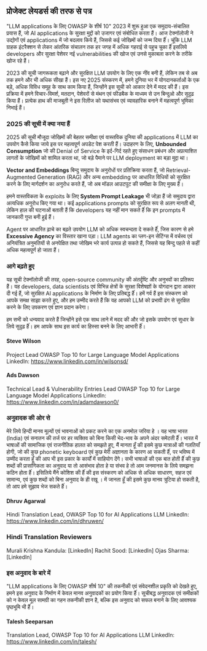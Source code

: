 ## प्रोजेक्ट लेयडर्स की तरफ से पत्र

"LLM applications के लिए OWASP के शीर्ष 10" 2023 में शुरू हुआ एक समुदाय-संचालित प्रयास हैं, जो AI applications के सुरक्षा मुद्दों को उजागर एवं संबोधित करता हैं। आज टेक्नॉलोजी ने उद्योगों एवं applications में जो बदलाव किये हैं, जिससे कई जोखिमों को जन्म दिया हैंं। चूंकि LLM ग्राहक इंटरैक्शन से लेकर आंतरिक संचालन तक हर जगह में अधिक गहराई से पहुच चुका हैंं इसलिये developers और सुरक्षा पेशेवर नई vulnerabilities की खोज एवं उनसे मुकाबला करने के तरीके खोज रहे हैं।

2023 की सूची जागरूकता बढ़ाने और सुरक्षित LLM उपयोग के लिए एक नींव बनी हैं, लेकिन तब से अब तक हमने और भी अधिक सीखा हैं। इस नए 2025 संस्करण में, हमने दुनिया भर में योगदानकर्ताओं के एक बड़े, अधिक विविध समूह के साथ काम किया हैं, जिन्होंने इस सूची को आकार देने में मदद की हैं। इस प्रक्रिया में हमने विचार-विमर्श, मतदान, पेशेवरों से मंथन एवं फीडबैक के माध्यम से उन बिन्दुओ और सुदृढ़ किया हैं। प्रत्येक हाथ की माजबूती ने इस रिलीज को यथासंभव एवं व्यावहारिक बनाने में महत्वपूर्ण भूमिका निभाई हैं।

### 2025 की सूची में क्या नया हैं

2025 की सूची मौजूदा जोखिमों की बेहतर समीक्षा एवं वास्तविक दुनिया की applications में LLM का उपयोग कैसे किया जाये इस पर महत्वपूर्ण अपडेट पेश करती हैं। उदाहरण के लिए, **Unbounded Consumption** जो की Denial of Service के इर्द-गिर्द रहते हुए संसाधन प्रबंधन और अप्रत्याशित लागतों के जोखिमों को शामिल करता था, जो बड़े पैमाने पर LLM deployment का बड़ा मुद्दा था।

**Vector and Embeddings** बिन्दु समुदाय के अनुरोधों पर प्रतिक्रिया करता हैं, जो Retrieval-Augmented Generation (RAG) और अन्य embedding पर आधारित  विधियों को सुरक्षित करने के लिए मार्गदर्शन का अनुरोध करते हैं, जो अब मॉडल आउटपुट की समीक्षा के लिए मुख्य हैं।

हमने वास्तविकता के exploits के लिए **System Prompt Leakage** भी जोड़ा हैं जो समुदाय द्वारा अत्यधिक अनुरोध किए गया था। कई applications prompts को सुरक्षित रूप से अलग मानती थी, लेकिन हाल की घटनाओं बताती हैं कि developers यह नहीं मान सकते हैंं कि इन prompts में जानकारी गुप्त बनी हुई हैं।

Agent पर आधारित ढ़ाचे का बढ़ते उपयोग LLM को अधिक स्वचन्दता दे सकते हैंं, जिस कारण से हमे **Excessive Agency** का विस्तार खाना पड़ा। LLM  agents का प्लग-इन सेटिंग्स में वर्चस्व एवं अनियंत्रित अनुमतियों से अनपेक्षित तथा जोखिम भरे कार्य उत्पन्न हो सकते हैं, जिससे यह बिन्दु पहले से कहीं अधिक महत्वपूर्ण हो जाता हैं।

### आगे बढ़ते हुए

यह सूची टेक्नॉलोजी की तरह, open-source community की अंतर्दृष्टि और अनुभवों का प्रतिरूप हैं। यह developers, data scientists एवं विभिन्न क्षेत्रों के सुरक्षा विशेषज्ञों के योगदान द्वारा आकार दी गई हैं, जो सुरक्षित AI applications के निर्माण के लिए प्रतिबद्ध हैंं। हमें गर्व हैं इस संस्करण को आपके समक्ष साझा करते हुए, और हम उम्मीद करते हैं कि यह आपको LLM को प्रभावी ढंग से सुरक्षित करने के लिए उपकरण एवं ज्ञान प्रदान करेगा।

हम सभी को धन्यवाद करते हैं जिन्होंने इसे एक साथ लाने में मदद की और जो इसके उपयोग एवं सुधार के लिये सुदृढ़ हैंं। हम आपके साथ इस कार्य का हिस्सा बनने के लिए आभारी हैंं।


#### Steve Wilson
Project Lead
OWASP Top 10 for Large Language Model Applications
LinkedIn: https://www.linkedin.com/in/wilsonsd/

#### Ads Dawson
Technical Lead & Vulnerability Entries Lead
OWASP Top 10 for Large Language Model Applications
LinkedIn: https://www.linkedin.com/in/adamdawson0/


### अनुवादक की ओर से 
मेरे लिये हिन्दी मानव मूल्यों एवं भावनाओं को प्रकट करने का एक अनमोल जरिया हे । यह भाषा भारत (India) एवं सनातन की तर्ज पर हर व्यक्तिव को बिना किसी भेद-भाव के अपने अंदर समेटती हैंं। भारत में भाषाओं की सामाजिक एवं राजनीतिक हालत को समझते हुए, मैं मानता हूँ की इसमे कुछ मात्राओं की गलतियाँ होगी, जो की कुछ phonetic keyboard एवं कुछ मेरी अज्ञानता के कारण आ सकती हैंं, पर भविष्य में उम्मीद करता हूँ की आप भी इस प्रकार के कार्यों में साहियोग देंगे। 
सभी भाषाओं की एक बात होती हैंं की कुछ शब्दों की प्रासांगिकता का अनुवाद या तो आसंभाव होता हे या संभव हे तो आम जनमानस के लिये समझना कठिन होता हैंं। इसिलिये मैंने कोशिश की हैंं की इस संस्करण को अधिक से अधिक साधारण, सहज एवं सामान्य, एवं कुछ शब्दों को बिना अनुवाद के ही रखू । में जानता हूँ की इसमे कुछ मानव त्रुटिया हो सकती है, तो आप हमे सुझाव भेज सकते हैंं।

#### Dhruv Agarwal
Hindi Translation Lead, OWASP Top 10 for AI Applications LLM
LinkedIn: https://www.linkedin.com/in/dhruwen/

### Hindi Translation Reviewers
Murali Krishna Kandula: [LinkedIn]
Rachit Sood: [LinkedIn]
Ojas Sharma: [LinkedIn]

### इस अनुवाद के बारे में
"LLM applications के लिए OWASP शीर्ष 10" की तकनीकी एवं संवेदनशील प्रकृति को देखते हुए, हमने इस अनुवाद के निर्माण में केवल मानव अनुवादकों का प्रयोग किया हैंं। सूचीबद्ध अनुवादक एवं समीक्षकों को न केवल मूल सामग्री का गहन तकनीकी ज्ञान है, बल्कि इस अनुवाद को सफल बनाने के लिए आवश्यक पृष्ठभूमि भी हैंं।

#### Talesh Seeparsan
Translation Lead, OWASP Top 10 for AI Applications LLM
LinkedIn: https://www.linkedin.com/in/talesh/